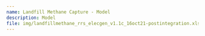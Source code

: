 ```yaml
---
name: Landfill Methane Capture - Model
description: Model
file: img/landfillmethane_rrs_elecgen_v1.1c_16oct21-postintegration.xlsm
---
```

